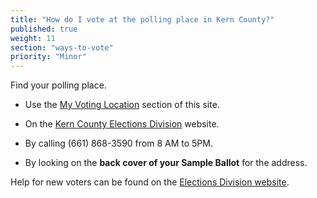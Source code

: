 ```yaml
---
title: "How do I vote at the polling place in Kern County?"
published: true
weight: 11
section: "ways-to-vote"
priority: "Minor"
---
```


Find your polling place.  

- Use the [My Voting Location](#section-my-polling-place) section of this site.  

- On the [Kern County Elections Division](https://elections.co.kern.ca.us/elections/VoterInfo/Address.asp) website.  

- By calling (661) 868-3590 from 8 AM to 5PM.  

- By looking on the **back cover of your Sample Ballot** for the address.  

Help for new voters can be found on the [Elections Division website](https://elections.co.kern.ca.us/elections/reghowto.asp).  
